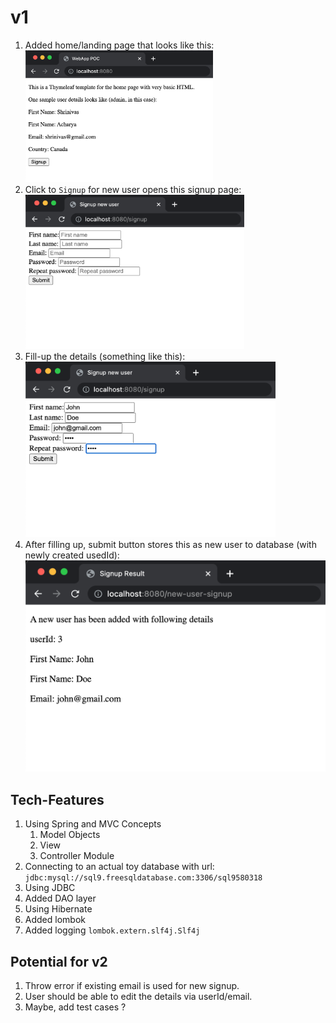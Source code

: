 # v1 #

1. Added home/landing page that looks like
   this: </br><img src="documentation/v1/v1_home.png" alt="drawing" width="300"/>
2. Click to ```Signup``` for new user opens this signup
   page: </br><img src="documentation/v1/v1_user_signup_page.png" alt="drawing" width="350"/>
3. Fill-up the details  (something like
   this): </br><img src="documentation/v1/v1_user_signup_POST.png" alt="drawing" width="400"/>
4. After filling up, submit button stores this as new user to database (with newly created
   usedId): </br><img src="documentation/v1/v1_user_signup_result.png" alt="drawing" width="500"/>

## Tech-Features ##

1. Using Spring and MVC Concepts
    1. Model Objects
    2. View
    3. Controller Module
2. Connecting to an actual toy database with url: ```jdbc:mysql://sql9.freesqldatabase.com:3306/sql9580318```
3. Using JDBC
4. Added DAO layer
5. Using Hibernate
6. Added lombok
7. Added logging ```lombok.extern.slf4j.Slf4j```

## Potential for v2 ##

1. Throw error if existing email is used for new signup.
2. User should be able to edit the details via userId/email.
3. Maybe, add test cases ?
